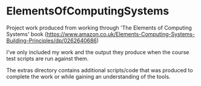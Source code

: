 # ElementsOfComputingSystems
Project work produced from working through 'The Elements of Computing Systems' book (https://www.amazon.co.uk/Elements-Computing-Systems-Building-Principles/dp/0262640686)

I've only included my work and the output they produce when the course test scripts are run against them.

The extras directory contains additional scripts/code that was produced to complete the work or while gaining an understanding of the tools.
